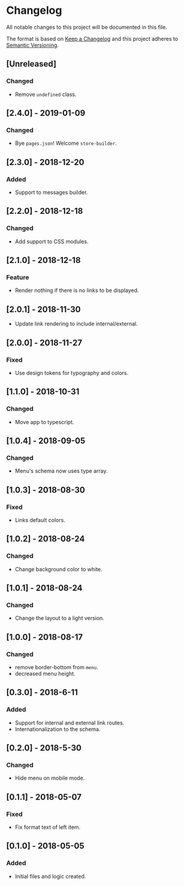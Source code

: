 # Changelog

All notable changes to this project will be documented in this file.

The format is based on [Keep a Changelog](http://keepachangelog.com/en/1.0.0/)
and this project adheres to [Semantic Versioning](http://semver.org/spec/v2.0.0.html).

## [Unreleased]
### Changed
- Remove `undefined` class.

## [2.4.0] - 2019-01-09
### Changed
- Bye `pages.json`! Welcome `store-builder`.

## [2.3.0] - 2018-12-20
### Added
- Support to messages builder.

## [2.2.0] - 2018-12-18
### Changed
- Add support to CSS modules.

## [2.1.0] - 2018-12-18
### Feature
- Render nothing if there is no links to be displayed.

## [2.0.1] - 2018-11-30
- Update link rendering to include internal/external.

## [2.0.0] - 2018-11-27
### Fixed
- Use design tokens for typography and colors.

## [1.1.0] - 2018-10-31
### Changed
- Move app to typescript.

## [1.0.4] - 2018-09-05
### Changed
- Menu's schema now uses type array.

## [1.0.3] - 2018-08-30
### Fixed
- Links default colors.

## [1.0.2] - 2018-08-24
### Changed
- Change background color to white.

## [1.0.1] - 2018-08-24
### Changed
- Change the layout to a light version.

## [1.0.0] - 2018-08-17
### Changed
- remove border-bottom from `menu`.
- decreased menu height.

## [0.3.0] - 2018-6-11

### Added
- Support for internal and external link routes.
- Internationalization to the schema.

## [0.2.0] - 2018-5-30

### Changed
- Hide menu on mobile mode.

## [0.1.1] - 2018-05-07

### Fixed 
- Fix format text of left item. 

## [0.1.0] - 2018-05-05

### Added
 - Initial files and logic created.

